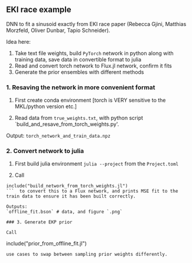 ## EKI race example

DNN to fit a sinusoid exactly from EKI race paper (Rebecca Gjini, Matthias Morzfeld, Oliver Dunbar, Tapio Schneider).

Idea here:
1. Take text file weights, build `PyTorch` network in python along with training data, save data in convertible format to julia
2. Read and convert torch network to Flux.jl network, confirm it fits
3. Generate the prior ensembles with different methods

### 1. Resaving the network in more convenient format
1. First create conda environment [torch is VERY sensitive to the MKL/python version etc.]

2. Read data from  `true_weights.txt`, with python script `build_and_resave_from_torch_weights.py'.

Output:
`torch_network_and_train_data.npz`

### 2. Convert network to julia

1. First build julia environment `julia --project` from the `Project.toml`

2. Call
```
include("build_network_from_torch_weights.jl")
```  to convert this to a Flux network, and prints MSE fit to the train data to ensure it has been built correctly.

Outputs:
`offline_fit.bson` # data, and figure `.png`

### 3. Generate EKP prior

Call
```
include("prior_from_offline_fit.jl")
```
use cases to swap between sampling prior weights differently.